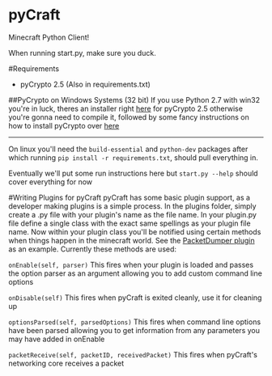 pyCraft
====

Minecraft Python Client!

When running start.py, make sure you duck.

#Requirements
- pyCrypto 2.5 (Also in requirements.txt)

##PyCrypto on Windows Systems (32 bit)
If you use Python 2.7 with win32 you're in luck, theres an installer right [here](http://www.secker.nl/wp-content/uploads/2012/03/pycrypto-2.5.win32-py2.7.exe) for pyCrypto 2.5
otherwise you're gonna need to compile it, followed by some fancy instructions on how to install pyCrypto over [here](http://www.secker.nl/2012/03/08/building-pycrypto-2-5-using-mingw-and-python-2-7-on-windows-xp/)

----------

On linux you'll need the `build-essential` and `python-dev` packages after which running `pip install -r requirements.txt`, should pull everything in.

Eventually we'll put some run instructions here but `start.py --help` should cover everything for now

#Writing Plugins for pyCraft
pyCraft has some basic plugin support, as a developer making plugins is a simple process. In the plugins folder, simply create a .py file with your plugin's name as the file name.
In your plugin.py file define a single class with the exact same spellings as your plugin file name. Now within your plugin class you'll be notified using certain methods when
things happen in the minecraft world. See the [PacketDumper plugin](https://github.com/ammaraskar/pyCraft/blob/master/plugins/PacketDumper.py) as an example. Currently these methods are
used:

```onEnable(self, parser)``` This fires when your plugin is loaded and passes the option parser as an argument allowing you to add custom command line options

```onDisable(self)``` This fires when pyCraft is exited cleanly, use it for cleaning up

```optionsParsed(self, parsedOptions)``` This fires when command line options have been parsed allowing you to get information from any parameters you may have added in onEnable

```packetReceive(self, packetID, receivedPacket)``` This fires when pyCraft's networking core receives a packet
